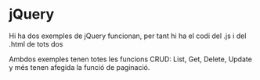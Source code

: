 # jQuery

Hi ha dos exemples de jQuery funcionan, per tant hi ha el codi del .js i del .html de tots dos

Ambdos exemples tenen totes les funcions CRUD: List, Get, Delete, Update y més tenen afegida la funció de paginació.
